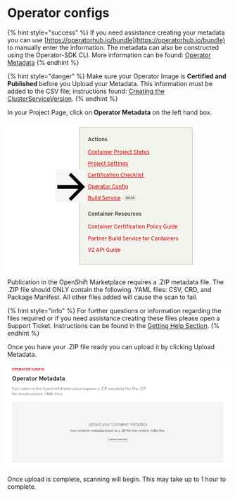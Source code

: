 # Operator configs

{% hint style="success" %}
If you need assistance creating your metadata you can use [https://operatorhub.io/bundle](https://operatorhub.io/bundle) to manually enter the information. The metadata can also be constructed using the Operator-SDK CLI. More information can be found: [Operator Metadata](https://redhat-connect.gitbook.io/certified-operator-guide/ocp-deployment/operator-metadata)
{% endhint %}

{% hint style="danger" %}
Make sure your Operator Image is **Certified and Published** before you Upload your Metadata. This information must be added to the CSV file; instructions found: [Creating the ClusterServiceVersion](https://redhat-connect.gitbook.io/certified-operator-guide/ocp-deployment/operator-metadata/creating-the-csv#fields-to-add-under-metadata-annotations). 
{% endhint %}

In your Project Page, click on **Operator Metadata** on the left hand box.

![](../.gitbook/assets/op3.png)

Publication in the OpenShift Marketplace requires a .ZIP metadata file. The .ZIP file should ONLY contain the following .YAML files: CSV, CRD, and Package Manifest. All other files added will cause the scan to fail.

{% hint style="info" %}
For further questions or information regarding the files required or if you need assistance creating these files please open a Support Ticket. Instructions can be found in the [Getting Help Section](https://redhat-connect.gitbook.io/partner-guide-for-red-hat-openshift-and-container/tools-and-resources/getting-help). 
{% endhint %}

Once you have your .ZIP file ready you can upload it by clicking Upload Metadata.

![](../.gitbook/assets/op4.png)

Once upload is complete, scanning will begin. This may take up to 1 hour to complete.


